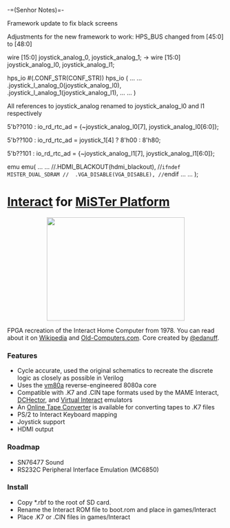 -=(Senhor Notes)=-

Framework update to fix black screens

Adjustments for the new framework to work:
HPS_BUS changed from [45:0] to [48:0]

wire [15:0] joystick_analog_0, joystick_analog_1;   ->   wire [15:0] joystick_analog_l0, joystick_analog_l1;

hps_io #(.CONF_STR(CONF_STR)) hps_io
(
...
...
.joystick_l_analog_0(joystick_analog_l0), 
.joystick_l_analog_1(joystick_analog_l1),
...
...
)

All references to joystick_analog renamed to joystick_analog_l0 and l1 respectively 

5'b??010 : io_rd_rtc_ad = {~joystick_analog_l0[7], joystick_analog_l0[6:0]};

5'b??100 : io_rd_rtc_ad = joystick_1[4] ? 8'h00 : 8'h80;

5'b??101 : io_rd_rtc_ad = {~joystick_analog_l1[7], joystick_analog_l1[6:0]};


emu emu(
...
...
//.HDMI_BLACKOUT(hdmi_blackout),
//`ifndef MISTER_DUAL_SDRAM
//	.VGA_DISABLE(VGA_DISABLE),
//`endif
...
...
);

# [Interact](https://en.wikipedia.org/wiki/Interact_Home_Computer) for [MiSTer Platform](https://github.com/MiSTer-devel/Main_MiSTer/wiki)

<p align="center">
  <img width="320" height="240" src="https://user-images.githubusercontent.com/105246/129508473-bd14a5fa-3d2d-439b-a9a8-3a239660182f.gif">
</p>

FPGA recreation of the Interact Home Computer from 1978.  You can read about it on [Wikipedia](https://en.wikipedia.org/wiki/Interact_Home_Computer) and [Old-Computers.com](https://www.old-computers.com/museum/computer.asp?c=1004&st=1).  Core created by [@edanuff](https://github.com/edanuff).

### Features
- Cycle accurate, used the original schematics to recreate the discrete logic as closely as possible in Verilog
- Uses the [vm80a](https://github.com/1801BM1/vm80a) reverse-engineered 8080a core
- Compatible with .K7 and .CIN tape formats used by the MAME Interact, [DCHector](http://dchector.free.fr/index.html), and [Virtual Interact](http://www.geocities.ws/emucompboy/) emulators
- An [Online Tape Converter](https://interact-tape-converter.netlify.app/) is available for converting tapes to .K7 files
- PS/2 to Interact Keyboard mapping
- Joystick support
- HDMI output

### Roadmap
- SN76477 Sound
- RS232C Peripheral Interface Emulation (MC6850)

### Install
- Copy *.rbf to the root of SD card.<br/>
- Rename the Interact ROM file to boot.rom and place in games/Interact<br/>
- Place .K7 or .CIN files in games/Interact<br/>
